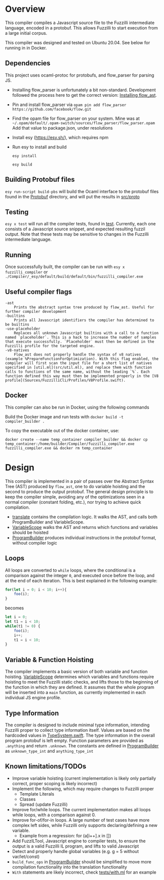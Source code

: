 # Overview

This compiler compiles a Javascript source file to the Fuzzilli intermediate language, encoded in a protobuf. This allows Fuzzilli to start execution from a large initial corpus.


This compiler was designed and tested on Ubuntu 20.04. See below for running in in Docker.

## Dependencies
This project uses ocaml-protoc for protobufs, and flow_parser for parsing JS.

- Installing flow_parser is unfortunately a bit non-standard. Development followed the process here to get the correct version: [Installing flow_ast](https://discuss.ocaml.org/t/library-to-parse-javascript-in-opam/5775/6).

- Pin and install flow_parser via
    `opam pin add flow_parser https://github.com/facebook/flow.git`

- Find the opam file for flow_parser on your system. Mine was at `~/.opam/default/.opam-switch/sources/flow_parser/flow_parser.opam`
    Add that value to package.json, under resolutions

- Install esy (https://esy.sh/), which requires npm

- Run esy to install and build
    
    `esy install`

    `esy build`

## Building Protobuf files

`esy run-script build-pbs` will build the Ocaml interface to the protobuf files found in the [Protobuf](Sources/Fuzzilli/Protobuf) directory, and will put the results in [src/proto](./src/proto)

## Testing

`esy x test` will run all the compiler tests, found in [test](./test). Currently, each one consists of a Javascript source snippet, and expected resulting fuzzil output. Note that these tests may be sensitive to changes in the Fuzzilli intermediate language.

## Running
Once successfully built, the compiler can be run with `esy x fuzzilli_compiler` or `./Compiler/_esy/default/build/default/bin/fuzzilli_compiler.exe`

## Useful compiler flags

    -ast
        Prints the abstract syntax tree produced by flow_ast. Useful for further compiler development
    -builtins
        Prints all Javascript identifiers the compiler has determined to be builtins
    -use-placeholder
        Replaces all unknown Javascript builtins with a call to a function named `placeholder`. This is a hack to increase the number of samples that execute successfully. `Placeholder` must then be defined in the Fuzzilli profile for the targeted engine.
    -v8-natives
        Flow_ast does not properly handle the syntax of v8 natives (example %PrepareFunctionForOptimization). With this flag enabled, the compiler will first scan the input file for a short list of natives specified in [util.ml](src/util.ml), and replace them with function calls to functions of the same name, without the leading `%`. Each function defined this way must then be implemented properly in the [V8 profile](Sources/FuzzilliCli/Profiles/V8Profile.swift).

## Docker

This compiler can also be run in Docker, using the following commands

Build the Docker image and run tests with `docker build -t compiler_builder .`

To copy the executable out of the docker container, use: 

 `docker create --name temp_container compiler_builder && docker cp temp_container:/home/builder/Compiler/fuzzilli_compiler.exe fuzzilli_compiler.exe && docker rm temp_container`

# Design

This compiler is implemented in a pair of passes over the Abstract Syntax Tree (AST) produced by `flow_ast`, one to do variable hoisting and the second to produce the output protobuf. The general design principle is to keep the compiler simple, avoiding any of the optimizations seen in a normal compiler (constant folding, etc.), nor trying to achieve quick compilation.

* [translate](./src/translate.ml) contains the compilation logic. It walks the AST, and calls both ProgramBuilder and VariableScope.
* [VariableScope](./src/VariableScope.ml) walks the AST and returns which functions and variables should be hoisted
* [ProgramBuilder](./src/Programbuilder.ml) produces individual instructions in the protobuf format, without compiler logic

## Loops
All loops are converted to `while` loops, where the conditional is a comparison against the integer `0`, and executed once before the loop, and at the end of each iteration.
This is best explained in the following example:

```javascript
for(let i = 0; i < 10; i++){
    foo(i);
}
```
becomes
```javascript
let i = 0;
let t1 = i < 10;
while(t1 != 0) {
    foo(i);
    i++;
    t1 = i < 10;
}
```

## Variable & Function Hoisting
The compiler implements a basic version of both variable and function hoisting. [VariableScope](./src/VariableScope.ml) determines which variables and functions require hoisting to meet the Fuzzilli static checks, and lifts those to the beginning of the function in which they are defined. It assumes that the whole program will be inserted into a `main` function, as currently implemented in each individual JS engine profile.

## Type Information
The compiler is designed to include minimal type information, intending Fuzzilli proper to collect type information itself. Values are based on the hardcoded values in [TypeSystem.swift](Sources/Fuzzilli/FuzzIL/TypeSystem.swift). The type information in the overall program protobuf is left empty. Function parameters are provided as `.anything` and return `.unknown`. The constants are defined in [ProgramBuilder](./src/Programbuilder.ml) as `unknown_type_int` and `anything_type_int`

## Known limitations/TODOs

* Improve variable hoisting (current implementation is likely only partially correct, proper scoping is likely incorrect)
* Implement the following, which may require changes to Fuzzilli proper
    - Template Literals
    - Classes
    - Spread (update Fuzzilli)
* Improve for/while loops. The current implementation makes all loops while loops, with a comparison against 0.
* Improve for-of/for-in loops. A large number of test cases have more complex left sides, while Fuzzilli only supports declaring/defining a new variable.
    - Example from a regression: for (a[i++].x in [])
* Add FuzzILTool, Javascript engine to compiler tests, to ensure the output is a valid Fuzzilli IL program, and lifts to valid Javascript
* Detect and properly handle global variables (e.g. g = 5 without var/let/const)
* `build_func_ops` in [ProgramBuilder](./src/Programbuilder.ml) should be simplified to move more compilation functionality into the translation functionality
* `With` statements are likely incorrect, check [tests/with.ml](./tests/with.ml) for an example
